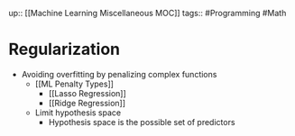 up:: [[Machine Learning Miscellaneous MOC]]
tags:: #Programming #Math 
# Regularization
- Avoiding overfitting by penalizing complex functions
	- [[ML Penalty Types]]
		- [[Lasso Regression]]
		- [[Ridge Regression]]
	- Limit hypothesis space
		- Hypothesis space is the possible set of predictors